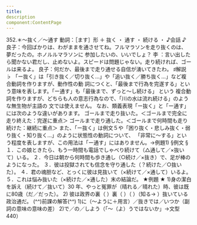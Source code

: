 ```yaml
---
title:
description
component:ContentPage
---
```



352.＊～抜く／～通す
動詞：［ます］形 ＋ 抜く ・
通す ・
続ける ・
♪会話 ♪
良子：今回ばかりは、わがままを通させてね。フルマラソンを走り抜くのは、夢だったの。ホノルルマラソンに 参加したいの、いいでしょ？
李 ：言い出したら聞かない君だし、止めないよ。スピードは問題じゃない。走り続ければ、ゴールは来るよ。 良子：何だか、最後まで走り通せる自信が湧いてきたわ。
♯解説 ♭
「ー抜く」は「引き抜く／切り抜く…」や「追い抜く／勝ち抜く…」など複合動詞を作りますが、動作性の動 詞につくと、「最後まで行為を完遂する」という意味を表します。「ー通す」も「最後まで、ずっと～し続ける」 という 複合動詞を作りますが、どちらも人の意志行為なので、「川の水は流れ続ける」のような無生物が主語の 文では使えません。
なお、類義表現「ー抜く」と「ー通す」には次のような違いがあります。 ゴールまで走り抜いた。＜ゴールまで完全に走り終えた：完遂に重点＞ ゴールまで走り通した。＜ゴールまで何時間も走り続けた：継続に重点＞
また、「ー抜く」は例文５や「困り抜く・悲しみ抜く・弱り抜く・知り抜く…」のように状態性の動詞について、 「非常に～する」という程度を表しますが、この用法は「ー通す」にはありません。→例題1)
§例文 §
１．この娘ときたら、もう一時間も電話でしゃべり続けて（△通して／×抜いて）いる。
２．今日は朝から何時間も歩き通し（○続け／×抜き）で、足が棒のようになった。
３．彼は投獄されても信念を守り通した（？続けた／○抜いた）。 ４．君の魂胆など、とっくに彼は見抜いて（×続けて／×通して）いるよ。
５．これは悩み抜いた（×続けた／×通した）末の結論だ。
★例題 ★
1)身の潔白を訴え（続けて／抜いて）30 年、やっと冤罪が（晴れる／晴れた）時、彼は既に80歳（だ／だった）。
2) 彼は政界の裏（ ）裏（ ）（ ）（知る→ ）抜いている政治通だ。
(^^)前課の解答(^^)
1)に（～ように＋用言）／抜きでは／いつか（副詞の意味の意味の差）
2)で／の／しよう（「～（よ）うではないか」→文型440）
